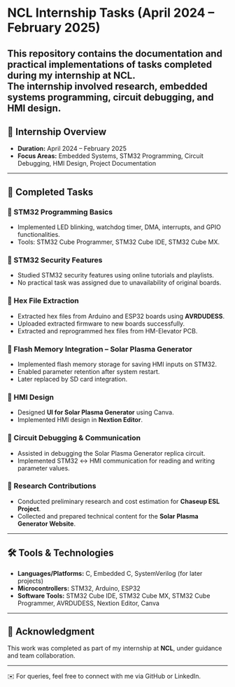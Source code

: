 # NCL Internship Tasks (April 2024 – February 2025)

This repository contains the documentation and practical implementations of tasks completed during my internship at **NCL**.  
The internship involved research, embedded systems programming, circuit debugging, and HMI design.  
---

## 📌 Internship Overview
- **Duration:** April 2024 – February 2025  
- **Focus Areas:** Embedded Systems, STM32 Programming, Circuit Debugging, HMI Design, Project Documentation  

---

## 🚀 Completed Tasks

### 🔹 STM32 Programming Basics
- Implemented LED blinking, watchdog timer, DMA, interrupts, and GPIO functionalities.  
- Tools: STM32 Cube Programmer, STM32 Cube IDE, STM32 Cube MX.  

### 🔹 STM32 Security Features
- Studied STM32 security features using online tutorials and playlists.  
- No practical task was assigned due to unavailability of original boards.  

### 🔹 Hex File Extraction
- Extracted hex files from Arduino and ESP32 boards using **AVRDUDESS**.  
- Uploaded extracted firmware to new boards successfully.  
- Extracted and reprogrammed hex files from HM-Elevator PCB.  

### 🔹 Flash Memory Integration – Solar Plasma Generator
- Implemented flash memory storage for saving HMI inputs on STM32.  
- Enabled parameter retention after system restart.  
- Later replaced by SD card integration.  

### 🔹 HMI Design
- Designed **UI for Solar Plasma Generator** using Canva.  
- Implemented HMI design in **Nextion Editor**.  

### 🔹 Circuit Debugging & Communication
- Assisted in debugging the Solar Plasma Generator replica circuit.  
- Implemented STM32 ↔ HMI communication for reading and writing parameter values.  

### 🔹 Research Contributions
- Conducted preliminary research and cost estimation for **Chaseup ESL Project**.  
- Collected and prepared technical content for the **Solar Plasma Generator Website**.  

---

## 🛠️ Tools & Technologies
- **Languages/Platforms:** C, Embedded C, SystemVerilog (for later projects)  
- **Microcontrollers:** STM32, Arduino, ESP32  
- **Software Tools:** STM32 Cube IDE, STM32 Cube MX, STM32 Cube Programmer, AVRDUDESS, Nextion Editor, Canva  

---

## 📑 Acknowledgment
This work was completed as part of my internship at **NCL**, under guidance and team collaboration.  

---

✉️ For queries, feel free to connect with me via GitHub or LinkedIn.
